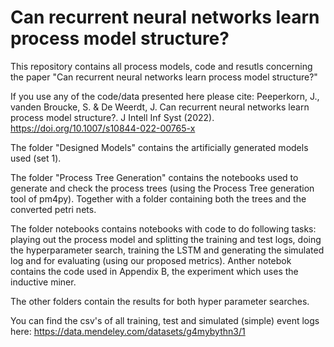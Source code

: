 # Can recurrent neural networks learn process model structure?

This repository contains all process models, code and resutls concerning the paper "Can recurrent neural networks learn process model structure?"

If you use any of the code/data presented here please cite:
Peeperkorn, J., vanden Broucke, S. & De Weerdt, J. Can recurrent neural networks learn process model structure?. J Intell Inf Syst (2022). https://doi.org/10.1007/s10844-022-00765-x

The folder "Designed Models" contains the artificially generated models used (set 1).

The folder "Process Tree Generation" contains the notebooks used to generate and check the process trees (using the Process Tree generation tool of pm4py). Together with a folder containing both the trees and the converted petri nets.

The folder notebooks contains notebooks with code to do following tasks: playing out the process model and splitting the training and test logs, doing the hyperparameter search, training the LSTM and generating the simulated log and for evaluating (using our proposed metrics). Anther notebok contains the code used in Appendix B, the experiment which uses the inductive miner. 

The other folders contain the results for both hyper parameter searches.

You can find the csv's of all training, test and simulated (simple) event logs here: https://data.mendeley.com/datasets/g4mybythn3/1
